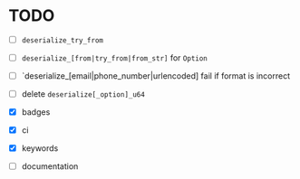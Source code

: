 # TODO

* [ ] `deserialize_try_from`

* [ ] `deserialize_[from|try_from|from_str]` for `Option`

* [ ] `deserialize_[email|phone_number|urlencoded] fail if format is
  incorrect

* [ ] delete `deserialize[_option]_u64`

* [x] badges

* [x] ci

* [x] keywords

* [ ] documentation
